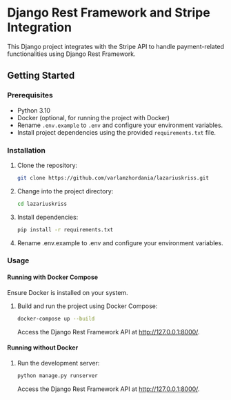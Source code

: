 # Django Rest Framework and Stripe Integration

This Django project integrates with the Stripe API to handle payment-related functionalities using Django Rest Framework.

## Getting Started

### Prerequisites

- Python 3.10
- Docker (optional, for running the project with Docker)
- Rename `.env.example` to `.env` and configure your environment variables.
- Install project dependencies using the provided `requirements.txt` file.

### Installation

1. Clone the repository:

   ```bash
   git clone https://github.com/varlamzhordania/lazariuskriss.git
   ```
2. Change into the project directory:

   ```bash
   cd lazariuskriss
   ```
   
3. Install dependencies:

   ```bash
   pip install -r requirements.txt
   ```
   
4. Rename .env.example to .env and configure your environment variables.

### Usage
#### Running with Docker Compose

Ensure Docker is installed on your system.

1. Build and run the project using Docker Compose:

   ```bash
   docker-compose up --build
   ```
    Access the Django Rest Framework API at http://127.0.0.1:8000/.

#### Running without Docker

1. Run the development server:

   ```bash
   python manage.py runserver
   ```
    Access the Django Rest Framework API at http://127.0.0.1:8000/.

